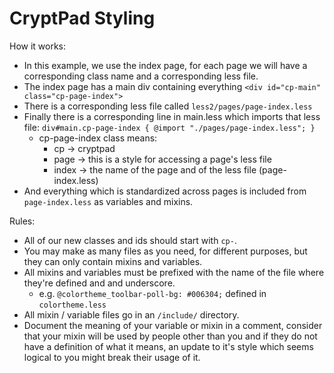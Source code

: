 # CryptPad Styling

How it works:
* In this example, we use the index page, for each page we will have a corresponding class name and a corresponding less file.
* The index page has a main div containing everything `<div id="cp-main" class="cp-page-index">`
* There is a corresponding less file called `less2/pages/page-index.less`
* Finally there is a corresponding line in main.less which imports that less file: `div#main.cp-page-index { @import "./pages/page-index.less"; }`
  * cp-page-index class means:
    * cp -> cryptpad
    * page -> this is a style for accessing a page's less file
    * index -> the name of the page and of the less file (page-index.less)
* And everything which is standardized across pages is included from `page-index.less` as variables and mixins.

Rules:
* All of our new classes and ids should start with `cp-`.
* You may make as many files as you need, for different purposes, but they can only contain mixins and variables.
* All mixins and variables must be prefixed with the name of the file where they're defined and and underscore.
  * e.g. `@colortheme_toolbar-poll-bg: #006304;` defined in `colortheme.less`
* All mixin / variable files go in an `/include/` directory.
* Document the meaning of your variable or mixin in a comment, consider that your mixin will be used by people other than you and if they do not have a definition of what it means, an update to it's style which seems logical to you might break their usage of it.